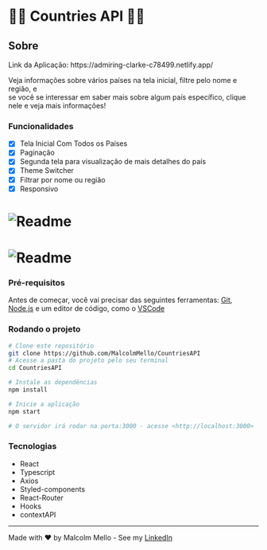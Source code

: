 <h1>🚀🚀 Countries API 🚀🚀</h1>


<h2>Sobre</h2>
<p>Link da Aplicação: https://admiring-clarke-c78499.netlify.app/</p>
<p> Veja informações sobre vários países na tela inicial, filtre pelo nome e região, e <br/>
se você se interessar em saber mais sobre algum país específico, clique nele e veja mais informações!
</p>

### Funcionalidades
- [x] Tela Inicial Com Todos os Países 
- [x] Paginação
- [X] Segunda tela para visualização de mais detalhes do país
- [x] Theme Switcher
- [X] Filtrar por nome ou região
- [X] Responsivo

<h1>
    <img alt="Readme" title= "Readme" src="./gifs/countriesgeral.gif" />
</h1>

<h1>
    <img alt="Readme" title= "Readme" src="./gifs/rescountry.gif" />
</h1>


### Pré-requisitos
Antes de começar, você vai precisar das seguintes ferramentas: [Git](https://git-scm.com), [Node.js](https://nodejs.org/en/) e um editor de código, como o [VSCode](https://code.visualstudio.com/)

### Rodando o projeto
```bash
# Clone este repositório
git clone https://github.com/MalcolmMello/CountriesAPI
# Acesse a pasta do projeto pelo seu terminal
cd CountriesAPI

# Instale as dependências
npm install

# Inicie a aplicação
npm start

# O servidor irá rodar na porta:3000 - acesse <http://localhost:3000>

```

### Tecnologias
- React
- Typescript
- Axios
- Styled-components
- React-Router
- Hooks
- contextAPI

---

Made with ❤️ by Malcolm Mello - See my [LinkedIn](https://www.linkedin.com/in/malcolm-de-mello-a8208a224/)